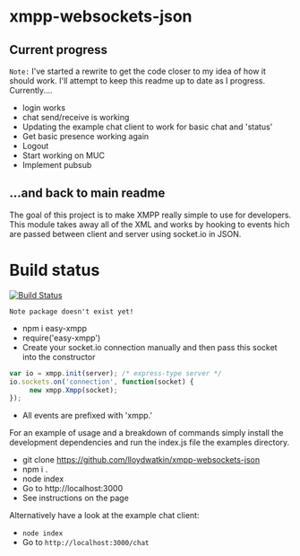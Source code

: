 # xmpp-websockets-json

## Current progress

```Note:``` I've started a rewrite to get the code closer to my idea of how it should work. 
I'll attempt to keep this readme up to date as I progress. Currently....

- login works
- chat send/receive is working
- Updating the example chat client to work for basic chat and 'status'
- Get basic presence working again
- Logout
- Start working on MUC
- Implement pubsub


## ...and back to main readme

The goal of this project is to make XMPP really simple to use for developers. This module takes away all of the XML and works by hooking to events hich are passed between client and server using socket.io in JSON.

# Build status

[![Build Status](https://secure.travis-ci.org/lloydwatkin/xmpp-websockets-json.png)](http://travis-ci.org/lloydwatkin/xmpp-websockets-json)

``` Note package doesn't exist yet! ```

* npm i easy-xmpp
* require('easy-xmpp')
* Create your socket.io connection manually and then pass this socket into the constructor

```javascript
var io = xmpp.init(server); /* express-type server */
io.sockets.on('connection', function(socket) {
     new xmpp.Xmpp(socket);       
});
```
* All events are prefixed with 'xmpp.'

For an example of usage and a breakdown of commands simply install the development dependencies and run the index.js file the examples directory.

* git clone https://github.com/lloydwatkin/xmpp-websockets-json
* npm i .
* node index
* Go to http://localhost:3000
* See instructions on the page

Alternatively have a look at the example chat client:

* ```node index```
* Go to ```http://localhost:3000/chat```
